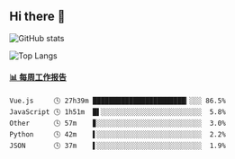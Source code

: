 ## Hi there 👋

![GitHub stats](https://github-readme-stats.orilight.top/api?username=orilights)

![Top Langs](https://github-readme-stats.orilight.top/api/top-langs/?username=orilights&layout=compact)

<!-- waka-box start -->
#### <a href="https://gist.github.com/92c8d5b388768c10efcba86e82b7c4fb" target="_blank">📊 每周工作报告</a>
```text
Vue.js     🕓 27h39m ███████████████████████▎░░░ 86.5%
JavaScript 🕓 1h51m  █▌░░░░░░░░░░░░░░░░░░░░░░░░░  5.8%
Other      🕓 57m    ▊░░░░░░░░░░░░░░░░░░░░░░░░░░  3.0%
Python     🕓 42m    ▌░░░░░░░░░░░░░░░░░░░░░░░░░░  2.2%
JSON       🕓 37m    ▌░░░░░░░░░░░░░░░░░░░░░░░░░░  1.9%
```
<!-- Powered by https://github.com/journey-ad/waka-box-go . -->
<!-- waka-box end -->
